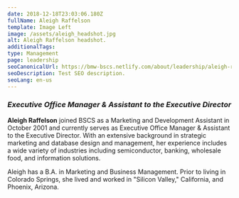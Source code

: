 ```yaml
---
date: 2018-12-18T23:03:06.180Z
fullName: Aleigh Raffelson
template: Image Left
image: /assets/aleigh_headshot.jpg
alt: Aleigh Raffelson headshot.
additionalTags:
type: Management
page: leadership
seoCanonicalUrl: https://bmw-bscs.netlify.com/about/leadership/aleigh-raffelson
seoDescription: Test SEO description.
seoLang: en-us
---
```


### *Executive Office Manager & Assistant to the Executive Director*

**Aleigh Raffelson** joined BSCS as a Marketing and Development Assistant in October 2001 and currently serves as Executive Office Manager & Assistant to the Executive Director. With an extensive background in strategic marketing and database design and management, her experience includes a wide variety of industries including semiconductor, banking, wholesale food, and information solutions.

Aleigh has a B.A. in Marketing and Business Management. Prior to living in Colorado Springs, she lived and worked in "Silicon Valley," California, and Phoenix, Arizona.
